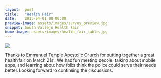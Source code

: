 ```yaml
---
layout:  post
title:   "Health Fair"
date:    2015-04-01 00:00:00
preview-image: assets/images/survey_preview.jpg
snippet: South Vallejo Health Fair 
home-image: assets/images/health_fair_table.jpg
---
```


<img class="post-home-img" src="{{ page.home-image | prepend: site.baseurl }}">

Thanks to <a href= "http://emmanueltemplevallejo.com"> Emmanuel Temple Apostolic Church</a> for putting together a great health fair on March 21st. We had fun meeting people, talking about mobile apps, and learning about how folks think the police could serve their needs better. Looking forward to continuing the discussions. 
